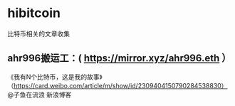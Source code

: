 # hibitcoin
比特币相关的文章收集

## ahr996搬运工：( https://mirror.xyz/ahr996.eth ）
《我有N个比特币，这是我的故事》（https://card.weibo.com/article/m/show/id/2309404150790284538830） @子鱼在流浪 新浪博客
